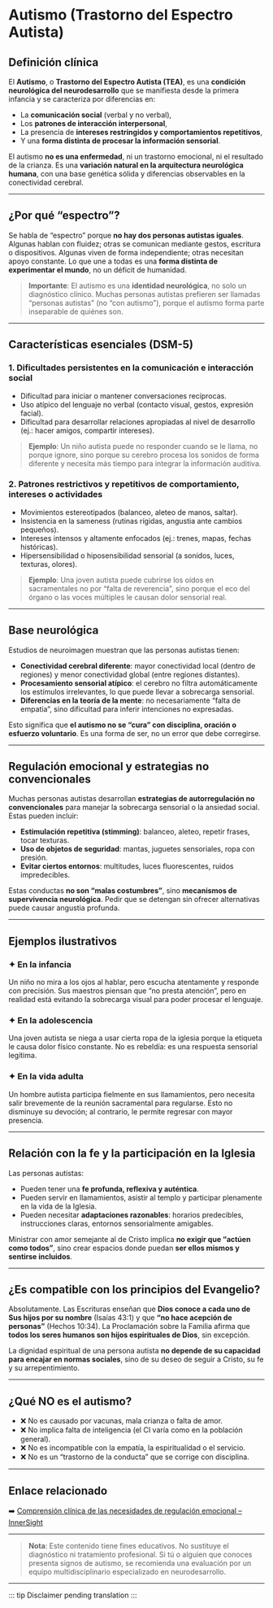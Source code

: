 ﻿# Autismo (Trastorno del Espectro Autista)

## Definición clínica
El **Autismo**, o **Trastorno del Espectro Autista (TEA)**, es una **condición neurológica del neurodesarrollo** que se manifiesta desde la primera infancia y se caracteriza por diferencias en:
- La **comunicación social** (verbal y no verbal),  
- Los **patrones de interacción interpersonal**,  
- La presencia de **intereses restringidos y comportamientos repetitivos**,  
- Y una **forma distinta de procesar la información sensorial**.

El autismo **no es una enfermedad**, ni un trastorno emocional, ni el resultado de la crianza. Es una **variación natural en la arquitectura neurológica humana**, con una base genética sólida y diferencias observables en la conectividad cerebral.

---

## ¿Por qué “espectro”?
Se habla de “espectro” porque **no hay dos personas autistas iguales**. Algunas hablan con fluidez; otras se comunican mediante gestos, escritura o dispositivos. Algunas viven de forma independiente; otras necesitan apoyo constante. Lo que une a todas es una **forma distinta de experimentar el mundo**, no un déficit de humanidad.

> **Importante**: El autismo es una **identidad neurológica**, no solo un diagnóstico clínico. Muchas personas autistas prefieren ser llamadas “personas autistas” (no “con autismo”), porque el autismo forma parte inseparable de quiénes son.

---

## Características esenciales (DSM-5)

### 1. **Dificultades persistentes en la comunicación e interacción social**
- Dificultad para iniciar o mantener conversaciones recíprocas.  
- Uso atípico del lenguaje no verbal (contacto visual, gestos, expresión facial).  
- Dificultad para desarrollar relaciones apropiadas al nivel de desarrollo (ej.: hacer amigos, compartir intereses).

> **Ejemplo**: Un niño autista puede no responder cuando se le llama, no porque ignore, sino porque su cerebro procesa los sonidos de forma diferente y necesita más tiempo para integrar la información auditiva.

### 2. **Patrones restrictivos y repetitivos de comportamiento, intereses o actividades**
- Movimientos estereotipados (balanceo, aleteo de manos, saltar).  
- Insistencia en la sameness (rutinas rígidas, angustia ante cambios pequeños).  
- Intereses intensos y altamente enfocados (ej.: trenes, mapas, fechas históricas).  
- Hipersensibilidad o hiposensibilidad sensorial (a sonidos, luces, texturas, olores).

> **Ejemplo**: Una joven autista puede cubrirse los oídos en sacramentales no por “falta de reverencia”, sino porque el eco del órgano o las voces múltiples le causan dolor sensorial real.

---

## Base neurológica
Estudios de neuroimagen muestran que las personas autistas tienen:
- **Conectividad cerebral diferente**: mayor conectividad local (dentro de regiones) y menor conectividad global (entre regiones distantes).  
- **Procesamiento sensorial atípico**: el cerebro no filtra automáticamente los estímulos irrelevantes, lo que puede llevar a sobrecarga sensorial.  
- **Diferencias en la teoría de la mente**: no necesariamente “falta de empatía”, sino dificultad para inferir intenciones no expresadas.

Esto significa que **el autismo no se “cura” con disciplina, oración o esfuerzo voluntario**. Es una forma de ser, no un error que debe corregirse.

---

## Regulación emocional y estrategias no convencionales
Muchas personas autistas desarrollan **estrategias de autorregulación no convencionales** para manejar la sobrecarga sensorial o la ansiedad social. Estas pueden incluir:
- **Estimulación repetitiva (stimming)**: balanceo, aleteo, repetir frases, tocar texturas.  
- **Uso de objetos de seguridad**: mantas, juguetes sensoriales, ropa con presión.  
- **Evitar ciertos entornos**: multitudes, luces fluorescentes, ruidos impredecibles.

Estas conductas **no son “malas costumbres”**, sino **mecanismos de supervivencia neurológica**. Pedir que se detengan sin ofrecer alternativas puede causar angustia profunda.

---

## Ejemplos ilustrativos

### ✦ En la infancia
Un niño no mira a los ojos al hablar, pero escucha atentamente y responde con precisión. Sus maestros piensan que “no presta atención”, pero en realidad está evitando la sobrecarga visual para poder procesar el lenguaje.

### ✦ En la adolescencia
Una joven autista se niega a usar cierta ropa de la iglesia porque la etiqueta le causa dolor físico constante. No es rebeldía: es una respuesta sensorial legítima.

### ✦ En la vida adulta
Un hombre autista participa fielmente en sus llamamientos, pero necesita salir brevemente de la reunión sacramental para regularse. Esto no disminuye su devoción; al contrario, le permite regresar con mayor presencia.

---

## Relación con la fe y la participación en la Iglesia
Las personas autistas:
- Pueden tener una **fe profunda, reflexiva y auténtica**.  
- Pueden servir en llamamientos, asistir al templo y participar plenamente en la vida de la Iglesia.  
- Pueden necesitar **adaptaciones razonables**: horarios predecibles, instrucciones claras, entornos sensorialmente amigables.

Ministrar con amor semejante al de Cristo implica **no exigir que “actúen como todos”**, sino crear espacios donde puedan **ser ellos mismos y sentirse incluidos**.

---

## ¿Es compatible con los principios del Evangelio?
Absolutamente. Las Escrituras enseñan que **Dios conoce a cada uno de Sus hijos por su nombre** (Isaías 43:1) y que **“no hace acepción de personas”** (Hechos 10:34). La Proclamación sobre la Familia afirma que **todos los seres humanos son hijos espirituales de Dios**, sin excepción.

La dignidad espiritual de una persona autista **no depende de su capacidad para encajar en normas sociales**, sino de su deseo de seguir a Cristo, su fe y su arrepentimiento.

---

## ¿Qué NO es el autismo?
- ❌ No es causado por vacunas, mala crianza o falta de amor.  
- ❌ No implica falta de inteligencia (el CI varía como en la población general).  
- ❌ No es incompatible con la empatía, la espiritualidad o el servicio.  
- ❌ No es un “trastorno de la conducta” que se corrige con disciplina.

---

## Enlace relacionado
➡️ [Comprensión clínica de las necesidades de regulación emocional – InnerSight](https://inner-clarity.github.io/InnerSight/es)

---

> **Nota**: Este contenido tiene fines educativos. No sustituye el diagnóstico ni tratamiento profesional. Si tú o alguien que conoces presenta signos de autismo, se recomienda una evaluación por un equipo multidisciplinario especializado en neurodesarrollo.

---

::: tip
Disclaimer pending translation
:::
